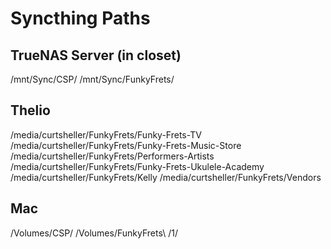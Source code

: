 # Syncthing Paths

## TrueNAS Server (in closet)

/mnt/Sync/CSP/
/mnt/Sync/FunkyFrets/

## Thelio

/media/curtsheller/FunkyFrets/Funky-Frets-TV
/media/curtsheller/FunkyFrets/Funky-Frets-Music-Store
/media/curtsheller/FunkyFrets/Performers-Artists
/media/curtsheller/FunkyFrets/Funky-Frets-Ukulele-Academy
/media/curtsheller/FunkyFrets/Kelly
/media/curtsheller/FunkyFrets/Vendors

## Mac
/Volumes/CSP/
/Volumes/FunkyFrets\ /1/
